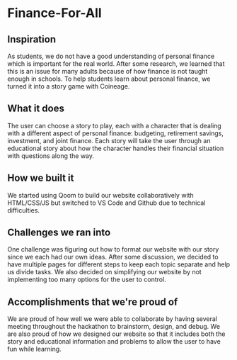 # Finance-For-All
## Inspiration
As students, we do not have a good understanding of personal finance which is important for the real world. After some research, we learned that this is an issue for many adults because of how finance is not taught enough in schools. To help students learn about personal finance, we turned it into a story game with Coineage.
## What it does
The user can choose a story to play, each with a character that is dealing with a different aspect of personal finance: budgeting, retirement savings, investment, and joint finance. Each story will take the user through an educational story about how the character handles their financial situation with questions along the way.
## How we built it
We started using Qoom to build our website collaboratively with HTML/CSS/JS but switched to VS Code and Github due to technical difficulties.
## Challenges we ran into
One challenge was figuring out how to format our website with our story since we each had our own ideas. After some discussion, we decided to have multiple pages for different steps to keep each topic separate and help us divide tasks. We also decided on simplifying our website by not implementing too many options for the user to control.
## Accomplishments that we're proud of
We are proud of how well we were able to collaborate by having several meeting throughout the hackathon to brainstorm, design, and debug. We are also proud of how we designed our website so that it includes both the story and educational information and problems to allow the user to have fun while learning.
